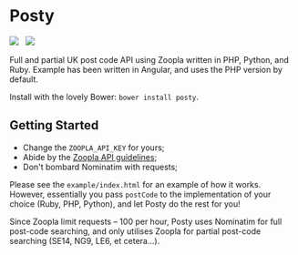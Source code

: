 Posty
========

<img src="https://badge.fury.io/js/posty.png" />
&nbsp;
<img src="https://badge.fury.io/bo/posty.png" />

Full and partial UK post code API using Zoopla written in PHP, Python, and Ruby. Example has been written in Angular, and uses the PHP version by default.

Install with the lovely Bower: `bower install posty`.

Getting Started
--------

 * Change the `ZOOPLA_API_KEY` for yours;
 * Abide by the <a href="http://developer.zoopla.com/">Zoopla API guidelines</a>;
 * Don't bombard Nominatim with requests;

Please see the `example/index.html` for an example of how it works. However, essentially you pass `postCode` to the implementation of your choice (Ruby, PHP, Python), and let Posty do the rest for you!

Since Zoopla limit requests &ndash; 100 per hour, Posty uses Nominatim for full post-code searching, and only utilises Zoopla for partial post-code searching (SE14, NG9, LE6, et cetera...).